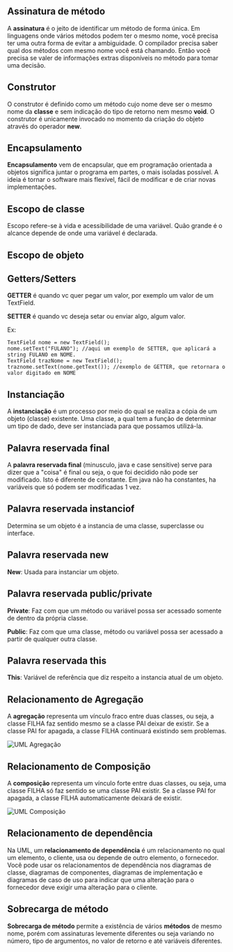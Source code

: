 ## Assinatura de método

A **assinatura** é o jeito de identificar um método de forma única. Em linguagens onde vários métodos podem ter o mesmo nome, você precisa ter uma outra forma de evitar a ambiguidade. O compilador precisa saber qual dos métodos com mesmo nome você está chamando. Então você precisa se valer de informações extras disponíveis no método para tomar uma decisão.

## Construtor

O construtor é definido como um método cujo nome deve ser o mesmo nome da **classe** e sem indicação do tipo de retorno nem mesmo **void**. O construtor é unicamente invocado no momento da criação do objeto através do operador **new**.

## Encapsulamento

**Encapsulamento** vem de encapsular, que em programação orientada a objetos significa juntar o programa em partes, o mais isoladas possível. A ideia é tornar o software mais flexível, fácil de modificar e de criar novas implementações.

## Escopo de classe

Escopo refere-se à vida e acessibilidade de uma variável. Quão grande é o alcance depende de onde uma variável é declarada.

## Escopo de objeto



## Getters/Setters

**GETTER** é quando vc quer pegar um valor, por exemplo um valor de um TextField.

**SETTER** é quando vc deseja setar ou enviar algo, algum valor.

Ex:
```
TextField nome = new TextField();
nome.setText("FULANO"); //aqui um exemplo de SETTER, que aplicará a string FULANO em NOME.
TextField trazNome = new TextField();
traznome.setText(nome.getText()); //exemplo de GETTER, que retornara o valor digitado em NOME
```
## Instanciação

A **instanciação** é um processo por meio do qual se realiza a cópia de um objeto (classe) existente. Uma classe, a qual tem a função de determinar um tipo de dado, deve ser instanciada para que possamos utilizá-la.

## Palavra reservada final

A **palavra reservada final** (minusculo, java e case sensitive) serve para dizer que a "coisa" é final ou seja, o que foi decidido não pode ser modificado. Isto é diferente de constante. Em java não ha constantes, ha variáveis que só podem ser modificadas 1 vez.

## Palavra reservada instanciof

Determina se um objeto é a instancia de uma classe, superclasse ou interface.

## Palavra reservada new

 **New**: Usada para instanciar um objeto.

## Palavra reservada public/private

**Private**: Faz com que um método ou variável possa ser acessado somente de dentro da própria classe.       

**Public**: Faz com que uma classe, método ou variável possa ser acessado a partir de qualquer outra classe.

## Palavra reservada this

**This**: Variável de referência que diz respeito a instancia atual de um objeto.

## Relacionamento de Agregação

A **agregação** representa um vínculo fraco entre duas classes, ou seja, a classe FILHA faz sentido mesmo se a classe PAI deixar de existir. Se a classe PAI for apagada, a classe FILHA continuará existindo sem problemas.

![UML Agregação](http://www.cleibsonalmeida.blog.br/site/wp-content/uploads/2012/08/uml_agregacao.gif)

## Relacionamento de Composição

A **composição** representa um vínculo forte entre duas classes, ou seja, uma classe FILHA só faz sentido se uma classe PAI existir. Se a classe PAI for apagada, a classe FILHA automaticamente deixará de existir.

![UML Composição](http://www.cleibsonalmeida.blog.br/site/wp-content/uploads/2012/08/uml_composicao.gif)

## Relacionamento de dependência

Na UML, um **relacionamento de dependência** é um relacionamento no qual um elemento, o cliente, usa ou depende de outro elemento, o fornecedor. Você pode usar os relacionamentos de dependência nos diagramas de classe, diagramas de componentes, diagramas de implementação e diagramas de caso de uso para indicar que uma alteração para o fornecedor deve exigir uma alteração para o cliente.

## Sobrecarga de método

**Sobrecarga de método** permite a existência de vários **métodos** de mesmo nome, porém com assinaturas levemente diferentes ou seja variando no número, tipo de argumentos, no valor de retorno e até variáveis diferentes.
